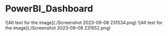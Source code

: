 # PowerBI_Dashboard
![Alt text for the image](./Screenshot 2023-09-08 231534.png)
![Alt text for the image](./Screenshot 2023-09-08 231552.png)


